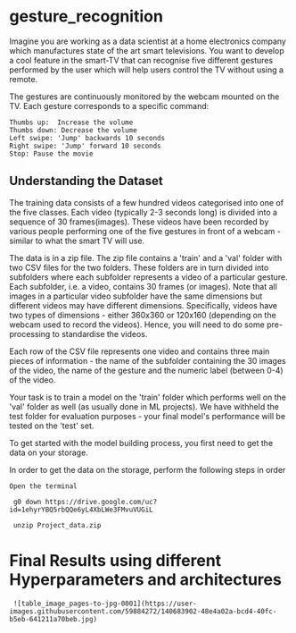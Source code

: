# gesture_recognition
Imagine you are working as a data scientist at a home electronics company which manufactures state of the art smart televisions. You want to develop a cool feature in the smart-TV that can recognise five different gestures performed by the user which will help users control the TV without using a remote. 

The gestures are continuously monitored by the webcam mounted on the TV. Each gesture corresponds to a specific command:

    Thumbs up:  Increase the volume
    Thumbs down: Decrease the volume
    Left swipe: 'Jump' backwards 10 seconds
    Right swipe: 'Jump' forward 10 seconds  
    Stop: Pause the movie
    
## Understanding the Dataset

The training data consists of a few hundred videos categorised into one of the five classes. Each video (typically 2-3 seconds long) is divided into a sequence of 30 frames(images). These videos have been recorded by various people performing one of the five gestures in front of a webcam - similar to what the smart TV will use. 


The data is in a zip file. The zip file contains a 'train' and a 'val' folder with two CSV files for the two folders. These folders are in turn divided into subfolders where each subfolder represents a video of a particular gesture. Each subfolder, i.e. a video, contains 30 frames (or images). Note that all images in a particular video subfolder have the same dimensions but different videos may have different dimensions. Specifically, videos have two types of dimensions - either 360x360 or 120x160 (depending on the webcam used to record the videos). Hence, you will need to do some pre-processing to standardise the videos. 

 

Each row of the CSV file represents one video and contains three main pieces of information - the name of the subfolder containing the 30 images of the video, the name of the gesture and the numeric label (between 0-4) of the video.

 

Your task is to train a model on the 'train' folder which performs well on the 'val' folder as well (as usually done in ML projects). We have withheld the test folder for evaluation purposes - your final model's performance will be tested on the 'test' set.

 

To get started with the model building process, you first need to get the data on your storage. 

In order to get the data on the storage, perform the following steps in order

    Open the terminal

     g0 down https://drive.google.com/uc?id=1ehyrYBQ5rbQQe6yL4XbLWe3FMvuVUGiL

     unzip Project_data.zip

# Final Results using different Hyperparameters and architectures
     ![table_image_pages-to-jpg-0001](https://user-images.githubusercontent.com/59884272/140683902-48e4a02a-bcd4-40fc-b5eb-641211a70beb.jpg)

